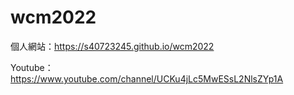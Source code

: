 # wcm2022

個人網站：https://s40723245.github.io/wcm2022

Youtube：https://www.youtube.com/channel/UCKu4jLc5MwESsL2NlsZYp1A
